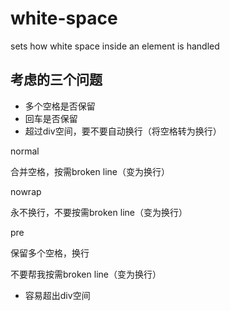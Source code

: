 # white-space

sets how white space inside an element is handled



## 考虑的三个问题

- 多个空格是否保留
- 回车是否保留
- 超过div空间，要不要自动换行（将空格转为换行）



normal

合并空格，按需broken line（变为换行）



nowrap

永不换行，不要按需broken line（变为换行）



pre

保留多个空格，换行

不要帮我按需broken line（变为换行）

- 容易超出div空间

